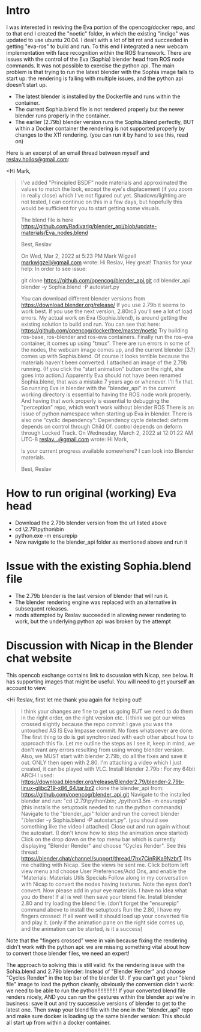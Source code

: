 # Intro
I was interested in reviving the Eva portion of the opencog/docker repo, and to that end I created the "noetic" folder, in which
the existing "indigo" was updated to use ubuntu 20.04. I dealt with a lot of bit rot and succeeded in getting "eva-ros" to build
and run. To this end I integrated a new webcam implementation with face recognition within the ROS framework. There are issues
with the control of the Eva (Sophia) blender head from ROS node commands. It was not possible to exercise the python api.
The main problem is that trying to run the latest blender with the Sophia image fails to start up: the rendering is failing with 
multiple issues, and the python api doesn't start up.

+ The latest blender is installed by the Dockerfile and runs within the container.
+ The current Sophia.blend file is not rendered properly but the newer blender runs properly in the container.
+ The earlier (2.79b) blender version runs the Sophia.blend perfectly, BUT within a Docker container the rendering is not supported properly by changes to the X11 rendering. (you can run it by hand to see this, read on)

Here is an excerpt of an email thread between myself and reslav.hollos@gmail.com:

<Hi Mark,
>
>I've added "Principled BSDF" node materials and approximated the values to match the look, except the eye's displacement (if you zoom in really close) which I've not figured out yet.
>Shadows/lighting are not tested, I can continue on this in a few days, but hopefully this would be sufficient for you to start getting some visuals.
>
>The blend file is here https://github.com/Radivarig/blender_api/blob/update-materials/Eva_nodes.blend
>
>Best,
>Reslav
>
>
>On Wed, Mar 2, 2022 at 5:23 PM Mark Wigzell <markwigzell@gmail.com> wrote:
>Hi Reslav,
>Hey great! Thanks for your help:
>In order to see issue:
>
>git clone https://github.com/opencog/blender_api.git
>cd blender_api
>blender -y Sophia.blend -P autostart.py
>
>You can download different blender versions from https://download.blender.org/release/
>If you use 2.79b it seems to work best. If you use the next version, 2.80rc3 you'll see a lot of load errors.
>My actual work on Eva (Sophia.blend), is around getting the existing solution to build and run. You can see that here: https://github.com/opencog/docker/tree/master/noetic
>Try building ros-base, ros-blender and ros-eva containers. Finally run the ros-eva container, it comes up using "tmux". There are run errors in some of the nodes, the webcam image comes up, and the current blender (3.?) comes up with Sophia.blend. Of course it looks terrible because the materials haven't been converted.
>I attached an image of the 2.79b running. (If you click the "start animation" button on the right, she goes into action.)
>Apparently Eva should not have been renamed Sophia.blend, that was a mistake 7 years ago or whenever. I'll fix that.
>So running Eva in blender with the "blender_api" in the current working directory is essential to having the ROS node work properly. And having that work properly is essential to debugging the "perception" repo, which won't work without blender ROS
>There is an issue of python namespace when starting up Eva in blender.
>There is also one "cyclic dependency": Dependency cycle detected: deform depends on control through Child Of. control depends on deform through Locked Track.
>On Wednesday, March 2, 2022 at 12:01:22 AM UTC-8 reslav...@gmail.com wrote:
>Hi Mark,
>
>Is your current progress available somewhere? I can look into Blender materials.
>
>Best,
>Reslav

# How to run original (working) Eva head
+ Download the 2.79b blender version from the url listed above
+ cd <path to blender>\2.79\python\bin
+ python.exe -m ensurepip
+ Now navigate to the blender_api folder as mentioned above and run it

# Issue with the existing Sophia.blend file
+ The 2.79b blender is the last version of blender that will run it.
+ The blender rendering engine was replaced with an alternative in subsequent releases.
+ mods attempted by Reslav succeeded in allowing newer rendering to work, but the underlying python api was broken by the attempt

# Discussion with Nicap in the Blender chat website
This opencob exchange contains link to dscussion with Nicap, see below. It has supporting images that might be useful. You will need to get yourself an account to view.

<Hi Reslav, first let me thank you again for helping out! 
>I think your changes are fine to get us going BUT we need to do them in the right order, on the right version etc. (I think we got our wires crossed slightly because the repo commit I gave you was the untouched AS IS Eva Impasse commit. No fixes whatsoever are done.
>The first thing to do is get synchronized with each other about how to approach this fix.
>Let me outline the steps as I see it, keep in mind, we don't want any errors resulting from using wrong blender version. Also, we MUST start with blender 2.79b, do all the fixes and save it out. ONLY then open with 2.80. I'm attaching a video which I just created, it can be played with VLC. 
>Install blender 2.79b : For my 64bit ARCH I used: https://download.blender.org/release/Blender2.79/blender-2.79b-linux-glibc219-x86_64.tar.bz2 
>clone the blender_api from: https://github.com/opencog/blender_api.git
>Navigate to the installed blender and run: "cd <path to blender>\2.79\python\bin; ./python3.5m -m ensurepip" (this installs the setuptools needed to run the python commands)
>Navigate to the "blender_api" folder and run the correct blender "<path to blender>/blender -y Sophia.blend -P autostart.py". (you should see something like the video I attached)
>Close out and run again without the autostart. (I don't know how to stop the animation once started)
>Click on the drop down on the top menu bar which is currently displaying "Blender Render" and choose  "Cycles Render". 
>See this thread: https://blender.chat/channel/support/thread/7hx7CinRjKa9NzbrT (Its me chatting with Nicap. See the views he sent me. 
>Click bottom left view menu and choose User Preferences/Add Ons, and enable the "Materials: Materials Utils Specials 
>Follow along in my conversation with Nicap to convert the nodes having textures. Note the eyes don't convert. 
>Now please add in your eye materials. I have no idea what you do there! 
>If all is well then save your blend file. 
>Install blender 2.80 and try loading the blend file. (don't forget the "ensurepip" command above to install the setuptools
>Run the 2.80, I have my fingers crossed: If all went well it should load up your converted file and play it. (only if the animation pane on the right side comes up, and the animation can be started, is it a success)

Note that the "fingers crossed" were in vain because fixing the rendering didn't work with the python api: we are missing something
vital about how to convert those blender files, we need an expert!

The approach to solving this is still valid: fix the rendering issue with the Sohia.blend and 2.79b blender: Instead of "Blender Render" and choose  "Cycles Render" in the top bar of the blender UI. 
If you can't get your "blend file" image to load the python cleanly, obviously the conversion didn't work: we need to be able to run the python!!!!!!!!!!!!!
If your converted blend file renders nicely, AND you can run the gestures within the blender api we're in business: save it out and try successive versions of blender to get to the latest one. Then swap your blend file with the one in the "blender_api" repo and make sure docker is loading up the same blender version: This should all start up from within a docker container.


